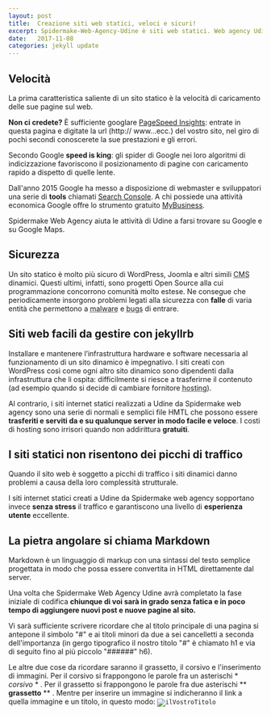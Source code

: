 ```yaml
---
layout: post
title:  Creazione siti web statici, veloci e sicuri!
excerpt: Spidermake-Web-Agency-Udine è siti web statici. Web agency Udine usa il generatore di siti Jekyllrb per realizzare siti internet, blog e portali, a Udine a Trieste
date:   2017-11-08
categories: jekyll update
---
```


## Velocità

La prima caratteristica saliente di un sito statico è la velocità di caricamento delle sue pagine sul web.

**Non ci credete?** È sufficiente googlare <a href="https://developers.google.com/speed/pagespeed/insights/?hl=it" title="Vai alla pagina PageSpeed Insights di Goolge" rel="nofollow">PageSpeed Insights</a>: entrate in questa pagina e digitate la url (http:// www...ecc.) del vostro sito, nel giro di pochi secondi conoscerete la sue prestazioni e gli errori.

Secondo Google **speed is king**: gli spider di Google nei loro algoritmi di indicizzazione favoriscono il posizionamento di pagine con caricamento rapido a dispetto di quelle lente.

Dall'anno 2015 Google ha messo a disposizione di webmaster e sviluppatori una serie di **tools** chiamati <a href="https://www.google.com/webmasters/" title="Vai alla pagina Search Console di Goolge" rel="nofollow">Search Console</a>. A chi possiede una attività economica Google offre lo strumento gratuito <a href="https://www.google.it/intl/it/business/" title="Vai alla pagina MyBusiness di Goolge" rel="nofollow">MyBusiness</a>.

Spidermake Web Agency aiuta le attività di Udine a farsi trovare su Google e su Google Maps.


## Sicurezza

Un sito statico è molto più sicuro di WordPress, Joomla e altri simili <abbr title="Content Management System - in italiano: Sistema di Gestione dei Contenuti">CMS</abbr> dinamici. Questi ultimi, infatti, sono progetti Open Source alla cui programmazione concorrono comunità molto estese. Ne consegue che periodicamente insorgono problemi legati alla sicurezza con **falle** di varia entità che permettono a <abbr title="malicious software, letteralmente software malintenzionato e dannoso">malware</abbr> e <abbr title="bug in informatica è un errore nel codice sorgente">bugs</abbr> di entrare.

## Siti web facili da gestire con jekyllrb

Installare e mantenere l’infrastruttura hardware e software necessaria al funzionamento di un sito dinamico è impegnativo.
I siti creati con WordPress così come ogni altro sito dinamico sono dipendenti dalla infrastruttura che li ospita: difficilmente si riesce a trasferirne il contenuto (ad esempio quando si decide di cambiare fornitore <abbr title="hosting = affitto dello spazio necessario per pubblicare le pagine Internet">hosting</abbr>).

Al contrario, i siti internet statici realizzati a Udine da Spidermake web agency sono una serie di normali e semplici file HMTL che possono essere **trasferiti e serviti da e su qualunque server in modo facile e veloce**. I costi di hosting sono irrisori quando non addirittura **gratuiti**.

## I siti statici non risentono dei picchi di traffico

Quando il sito web è soggetto a picchi di traffico i siti dinamici danno problemi a causa della loro complessità strutturale.

I siti internet statici creati a Udine da Spidermake web agency sopportano invece **senza stress** il traffico e garantiscono una livello di **esperienza utente** eccellente.

## La pietra angolare si chiama Markdown

Markdown è un linguaggio di markup con una sintassi del testo semplice progettata in modo che possa essere convertita in HTML direttamente dal server.

Una volta che Spidermake Web Agency Udine avrà completato la fase iniziale di codifica **chiunque di voi sarà in grado senza fatica e in poco tempo di aggiungere nuovi post e nuove pagine al sito.**

Vi sarà sufficiente scrivere ricordare che al titolo principale di una pagina si antepone il simbolo "#" e ai titoli minori da due a sei cancelletti a seconda dell'importanza (in gergo tipografico il nostro titolo "#" è chiamato h1 e via di seguito fino al più piccolo "######" h6).

Le altre due cose da ricordare saranno il grassetto, il corsivo e l'inserimento di immagini. Per il corsivo si frappongono le parole fra un asterischi * *corsivo* * . Per il grassetto si frappongono le parole fra due asterischi ** **grassetto** ** . Mentre per inserire un immagine si indicheranno il link a quella immagine e un titolo, in questo modo: <code>![ilVostroTitolo](/linkAunaImmagine.jpg "il VostroTitolo")</code>
